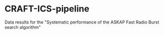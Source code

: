 # CRAFT-ICS-pipeline
Data results for the "Systematic performance of the ASKAP Fast Radio Burst search algorithm"
